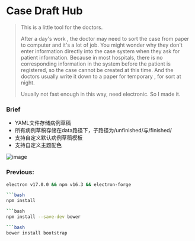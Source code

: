 # Case Draft Hub

> This is a little tool for the doctors.
>
> After a day's work ,  the doctor may need to sort the case from paper to computer and it's a lot of job.
> You might wonder why they don't enter information directly into the case system when they ask for patient information.
> Because in most hospitals, there is no corresponding information in the system before the patient is registered, so the case cannot be created at this time. And the doctors usually write it down to a paper for temporary , for sort at night.
>
> Usually not fast enough in this way, need electronic. So I made it.


### Brief
- YAML文件存储病例草稿
- 所有病例草稿存储在data路径下，子路径为/unfinished/与/finished/
- 支持自定义默认病例草稿模板
- 支持自定义主题配色

![image](https://user-images.githubusercontent.com/51748713/153998071-30cc5195-ef1a-4247-b551-9125abc05dd4.png)

### Previous:
```bash
electron v17.0.0 && npm v16.3 && electron-forge

```bash
npm install

```bash
npm install --save-dev bower

```bash
bower install bootstrap

